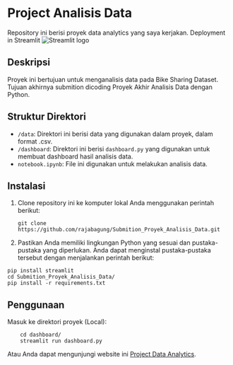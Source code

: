 # Project Analisis Data

Repository ini berisi proyek data analytics yang saya kerjakan. Deployment in Streamlit ![Streamlit logo](https://streamlit.io/images/brand/streamlit-mark-color.svg)

## Deskripsi
Proyek ini bertujuan untuk menganalisis data pada Bike Sharing Dataset. Tujuan akhirnya submition dicoding Proyek Akhir Analisis Data dengan Python.

## Struktur Direktori
- `/data`: Direktori ini berisi data yang digunakan dalam proyek, dalam format .csv.
- `/dashboard`: Direktori ini berisi `dashboard.py` yang digunakan untuk membuat dashboard hasil analisis data.
- `notebook.ipynb`: File ini digunakan untuk melakukan analisis data.

## Instalasi

1. Clone repository ini ke komputer lokal Anda menggunakan perintah berikut:
    ```shell
   git clone https://github.com/rajabagung/Submition_Proyek_Analisis_Data.git
   ```

2. Pastikan Anda memiliki lingkungan Python yang sesuai dan pustaka-pustaka yang diperlukan. Anda dapat menginstal pustaka-pustaka tersebut dengan menjalankan perintah berikut:
  ```shell
  pip install streamlit
  cd Submition_Proyek_Analisis_Data/ 
  pip install -r requirements.txt
  ```
## Penggunaan
Masuk ke direktori proyek (Local):
 ```shell
     cd dashboard/
     streamlit run dashboard.py
 ```
Atau Anda dapat mengunjungi website ini [Project Data Analytics](https://dashboardpy-iosojtwsiysbcwbrnw5klb.streamlit.app/). 

